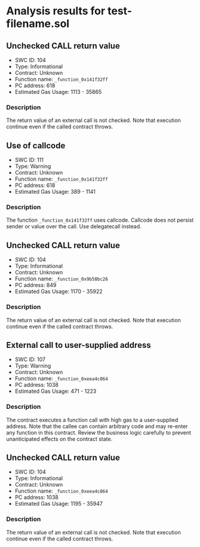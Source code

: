 # Analysis results for test-filename.sol

## Unchecked CALL return value
- SWC ID: 104
- Type: Informational
- Contract: Unknown
- Function name: `_function_0x141f32ff`
- PC address: 618
- Estimated Gas Usage: 1113 - 35865

### Description

The return value of an external call is not checked. Note that execution continue even if the called contract throws.

## Use of callcode
- SWC ID: 111
- Type: Warning
- Contract: Unknown
- Function name: `_function_0x141f32ff`
- PC address: 618
- Estimated Gas Usage: 389 - 1141

### Description

The function `_function_0x141f32ff` uses callcode. Callcode does not persist sender or value over the call. Use delegatecall instead.

## Unchecked CALL return value
- SWC ID: 104
- Type: Informational
- Contract: Unknown
- Function name: `_function_0x9b58bc26`
- PC address: 849
- Estimated Gas Usage: 1170 - 35922

### Description

The return value of an external call is not checked. Note that execution continue even if the called contract throws.

## External call to user-supplied address
- SWC ID: 107
- Type: Warning
- Contract: Unknown
- Function name: `_function_0xeea4c864`
- PC address: 1038
- Estimated Gas Usage: 471 - 1223

### Description

The contract executes a function call with high gas to a user-supplied address. Note that the callee can contain arbitrary code and may re-enter any function in this contract. Review the business logic carefully to prevent unanticipated effects on the contract state.

## Unchecked CALL return value
- SWC ID: 104
- Type: Informational
- Contract: Unknown
- Function name: `_function_0xeea4c864`
- PC address: 1038
- Estimated Gas Usage: 1195 - 35947

### Description

The return value of an external call is not checked. Note that execution continue even if the called contract throws.
